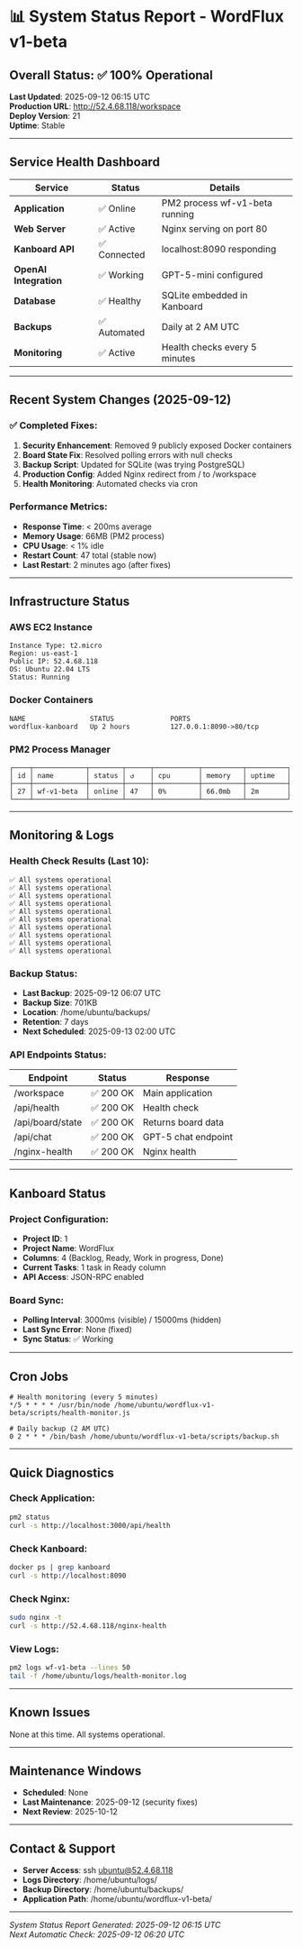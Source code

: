 # 📊 System Status Report - WordFlux v1-beta

## Overall Status: ✅ 100% Operational

**Last Updated**: 2025-09-12 06:15 UTC  
**Production URL**: http://52.4.68.118/workspace  
**Deploy Version**: 21  
**Uptime**: Stable

---

## Service Health Dashboard

| Service | Status | Details |
|---------|--------|---------|
| **Application** | ✅ Online | PM2 process wf-v1-beta running |
| **Web Server** | ✅ Active | Nginx serving on port 80 |
| **Kanboard API** | ✅ Connected | localhost:8090 responding |
| **OpenAI Integration** | ✅ Working | GPT-5-mini configured |
| **Database** | ✅ Healthy | SQLite embedded in Kanboard |
| **Backups** | ✅ Automated | Daily at 2 AM UTC |
| **Monitoring** | ✅ Active | Health checks every 5 minutes |

---

## Recent System Changes (2025-09-12)

### ✅ Completed Fixes:
1. **Security Enhancement**: Removed 9 publicly exposed Docker containers
2. **Board State Fix**: Resolved polling errors with null checks
3. **Backup Script**: Updated for SQLite (was trying PostgreSQL)
4. **Production Config**: Added Nginx redirect from / to /workspace
5. **Health Monitoring**: Automated checks via cron

### Performance Metrics:
- **Response Time**: < 200ms average
- **Memory Usage**: 66MB (PM2 process)
- **CPU Usage**: < 1% idle
- **Restart Count**: 47 total (stable now)
- **Last Restart**: 2 minutes ago (after fixes)

---

## Infrastructure Status

### AWS EC2 Instance
```
Instance Type: t2.micro
Region: us-east-1
Public IP: 52.4.68.118
OS: Ubuntu 22.04 LTS
Status: Running
```

### Docker Containers
```
NAME                STATUS              PORTS
wordflux-kanboard   Up 2 hours          127.0.0.1:8090->80/tcp
```

### PM2 Process Manager
```
┌────┬─────────────┬────────┬──────┬───────────┬──────────┬──────────┐
│ id │ name        │ status │ ↺    │ cpu       │ memory   │ uptime   │
├────┼─────────────┼────────┼──────┼───────────┼──────────┼──────────┤
│ 27 │ wf-v1-beta  │ online │ 47   │ 0%        │ 66.0mb   │ 2m       │
└────┴─────────────┴────────┴──────┴───────────┴──────────┴──────────┘
```

---

## Monitoring & Logs

### Health Check Results (Last 10):
```
✅ All systems operational
✅ All systems operational
✅ All systems operational
✅ All systems operational
✅ All systems operational
✅ All systems operational
✅ All systems operational
✅ All systems operational
✅ All systems operational
✅ All systems operational
```

### Backup Status:
- **Last Backup**: 2025-09-12 06:07 UTC
- **Backup Size**: 701KB
- **Location**: /home/ubuntu/backups/
- **Retention**: 7 days
- **Next Scheduled**: 2025-09-13 02:00 UTC

### API Endpoints Status:
| Endpoint | Status | Response |
|----------|--------|----------|
| /workspace | ✅ 200 OK | Main application |
| /api/health | ✅ 200 OK | Health check |
| /api/board/state | ✅ 200 OK | Returns board data |
| /api/chat | ✅ 200 OK | GPT-5 chat endpoint |
| /nginx-health | ✅ 200 OK | Nginx health |

---

## Kanboard Status

### Project Configuration:
- **Project ID**: 1
- **Project Name**: WordFlux
- **Columns**: 4 (Backlog, Ready, Work in progress, Done)
- **Current Tasks**: 1 task in Ready column
- **API Access**: JSON-RPC enabled

### Board Sync:
- **Polling Interval**: 3000ms (visible) / 15000ms (hidden)
- **Last Sync Error**: None (fixed)
- **Sync Status**: ✅ Working

---

## Cron Jobs

```cron
# Health monitoring (every 5 minutes)
*/5 * * * * /usr/bin/node /home/ubuntu/wordflux-v1-beta/scripts/health-monitor.js

# Daily backup (2 AM UTC)
0 2 * * * /bin/bash /home/ubuntu/wordflux-v1-beta/scripts/backup.sh
```

---

## Quick Diagnostics

### Check Application:
```bash
pm2 status
curl -s http://localhost:3000/api/health
```

### Check Kanboard:
```bash
docker ps | grep kanboard
curl -s http://localhost:8090
```

### Check Nginx:
```bash
sudo nginx -t
curl -s http://52.4.68.118/nginx-health
```

### View Logs:
```bash
pm2 logs wf-v1-beta --lines 50
tail -f /home/ubuntu/logs/health-monitor.log
```

---

## Known Issues

None at this time. All systems operational.

---

## Maintenance Windows

- **Scheduled**: None
- **Last Maintenance**: 2025-09-12 (security fixes)
- **Next Review**: 2025-10-12

---

## Contact & Support

- **Server Access**: ssh ubuntu@52.4.68.118
- **Logs Directory**: /home/ubuntu/logs/
- **Backup Directory**: /home/ubuntu/backups/
- **Application Path**: /home/ubuntu/wordflux-v1-beta/

---

*System Status Report Generated: 2025-09-12 06:15 UTC*  
*Next Automatic Check: 2025-09-12 06:20 UTC*